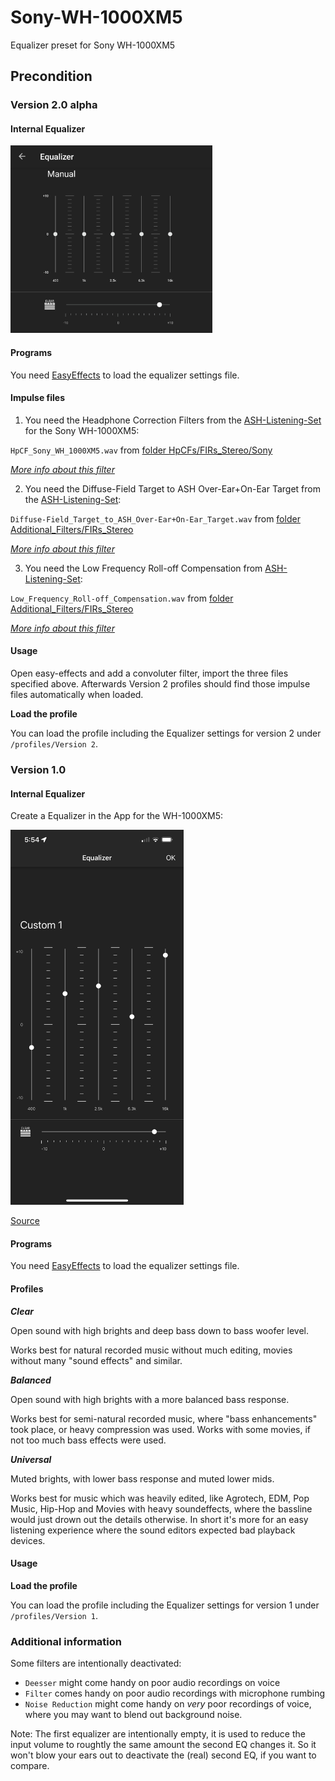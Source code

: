 # Sony-WH-1000XM5
Equalizer preset for Sony WH-1000XM5


## Precondition

### Version 2.0 alpha

#### Internal Equalizer

<img src="EQ Sony XM5.png" alt="Flat App Equalizer Settings, Bass +8" height="300"/>

#### Programs

You need [EasyEffects](https://github.com/wwmm/easyeffects) to load the equalizer settings file.

#### Impulse files

1) You need the Headphone Correction Filters from the [ASH-Listening-Set](https://github.com/ShanonPearce/ASH-Listening-Set) for the Sony WH-1000XM5:

`HpCF_Sony_WH_1000XM5.wav` from [folder HpCFs/FIRs_Stereo/Sony](https://github.com/ShanonPearce/ASH-Listening-Set/tree/main/HpCFs/FIRs_Stereo/Sony)

_[More info about this filter](https://github.com/ShanonPearce/ASH-Listening-Set/wiki/Headphone-Correction-Filters)_

2) You need the Diffuse-Field Target to ASH Over-Ear+On-Ear Target from the [ASH-Listening-Set](https://github.com/ShanonPearce/ASH-Listening-Set):

`Diffuse-Field_Target_to_ASH_Over-Ear+On-Ear_Target.wav` from [folder Additional_Filters/FIRs_Stereo](https://github.com/ShanonPearce/ASH-Listening-Set/tree/main/Additional_Filters/FIRs_Stereo)

_[More info about this filter](https://github.com/ShanonPearce/ASH-Listening-Set/wiki/Additional-Filters)_

3) You need the Low Frequency Roll-off Compensation from [ASH-Listening-Set](https://github.com/ShanonPearce/ASH-Listening-Set):

`Low_Frequency_Roll-off_Compensation.wav` from [folder Additional_Filters/FIRs_Stereo](https://github.com/ShanonPearce/ASH-Listening-Set/tree/main/Additional_Filters/FIRs_Stereo)

_[More info about this filter](https://github.com/ShanonPearce/ASH-Listening-Set/wiki/Additional-Filters)_

#### Usage

Open easy-effects and add a convoluter filter, import the three files specified above. Afterwards Version 2 profiles should find those impulse files automatically when loaded.

**Load the profile**

You can load the profile including the Equalizer settings for version 2 under `/profiles/Version 2`.

### Version 1.0

#### Internal Equalizer

Create a Equalizer in the App for the WH-1000XM5:

<img src="HC2xyMQ.png" alt="App Equalizer Settings" height="600"/>

[Source](https://www.reddit.com/r/SonyHeadphones/comments/14plfz0/wh1000xm5_a_guide_for_maximizing_audio_quality/)

#### Programs

You need [EasyEffects](https://github.com/wwmm/easyeffects) to load the equalizer settings file.

#### Profiles

**_Clear_**

Open sound with high brights and deep bass down to bass woofer level.

Works best for natural recorded music without much editing, movies without many "sound effects" and similar.

**_Balanced_**

Open sound with high brights with a more balanced bass response.

Works best for semi-natural recorded music, where "bass enhancements" took place, or heavy compression was used. Works with some movies, if not too much bass effects were used.

**_Universal_**

Muted brights, with lower bass response and muted lower mids.

Works best for music which was heavily edited, like Agrotech, EDM, Pop Music, Hip-Hop and Movies with heavy soundeffects, where the bassline would just drown out the details otherwise. In short it's more for an easy listening experience where the sound editors expected bad playback devices.

#### Usage

**Load the profile**

You can load the profile including the Equalizer settings for version 1 under `/profiles/Version 1`.

### Additional information

Some filters are intentionally deactivated:

- `Deesser` might come handy on poor audio recordings on voice
- `Filter` comes handy on poor audio recordings with microphone rumbing
- `Noise Reduction` might come handy on *very* poor recordings of voice, where you may want to blend out background noise.

Note: The first equalizer are intentionally empty, it is used to reduce the input volume to roughtly the same amount the second EQ changes it. So it won't blow your ears out to deactivate the (real) second EQ, if you want to compare.

